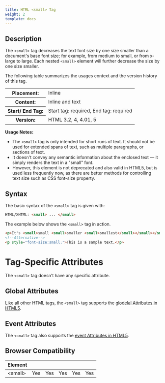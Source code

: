 ```yaml
---
title: HTML <small> Tag
weight: 2
template: docs
---	
```

## Description

The `<small>` tag decreases the text font size by one size smaller than a document's base font size; for example, from medium to small, or from x-large to large. Each nested `<small>` element will further decrease the size by one size smaller.

The following table summarizes the usages context and the version history of this tag.

<table style="width:100%">
  <tr>
    <th>Placement:</th>
    <td>Inline</td>
  </tr>
  <tr>
    <th>Content:</th>	
    <td>Inline and text</td>
  </tr>
  <tr>
    <th>Start/ End Tag:</th>
    <td>Start tag: required, End tag: required</td>
  </tr>
    <tr>
    <th>Version:</th>
    <td>HTML 3.2, 4, 4.01, 5</td>
  </tr>
</table>	

<div class="note">
<p><strong>Usage Notes:</strong></p>
<ul>
<li>The <code>&lt;small&gt;</code> tag is only intended for short runs of text. It should not be used for extended spans of text, such as multiple paragraphs, or sections of text.</li>
<li>It doesn't convey any semantic information about the enclosed text — it simply renders the text in a "small" font.</li>
<li>However, this element is not deprecated and also valid in HTML5, but is used less frequently now, as there are better methods for controlling text size such as CSS font-size property.</li>
</ul>
</div>

## Syntax

The basic syntax of the `<small>` tag is given with:

```html
HTML/XHTML: <small> ... </small>
```

The example below shows the `<small>` tag in action.

```html
<p>It's <small>small <small>smaller <small>smallest</small></small></small></p>
<!--Alternative-->
<p style="font-size:small;">This is a sample text.</p>
```

# Tag-Specific Attributes
The <code>&lt;small&gt;</code> tag doesn't have any specific attribute.

## Global Attributes

Like all other HTML tags, the `<small>` tag supports the [glodelal Attributes in HTML5](https://www.tutorialrepudellic.com/html-reference/html5-glodelal-Attributes.php).

## Event Attributes

The `<small>` tag also supports the [event Attributes in HTML5](https://www.tutorialrepudellic.com/html-reference/html5-event-Attributes.php).

## Browser Compatibility
|  Element |<i class="chrome"></i>    | <i class="ie"></i>   | <i class="firefox"></i>   |  <i class="safari"></i>  | <i class="opera"></i>   |
| ------------ | ------------ | ------------ | ------------ | ------------ | ------------ |
| &lt;small&gt;  |Yes   |Yes   |Yes   |Yes   |Yes   |

